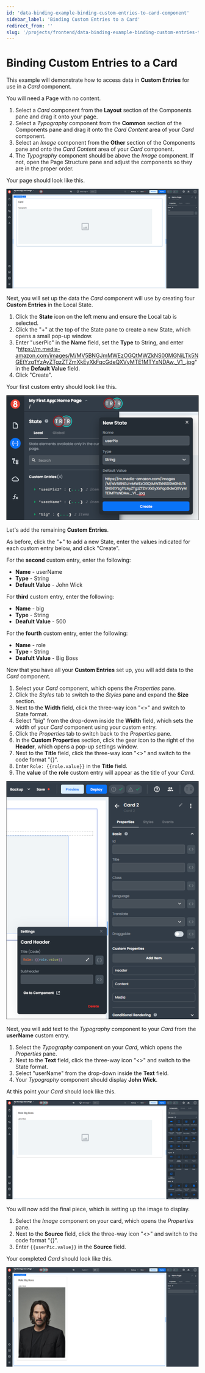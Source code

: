 ```yaml
---
id: 'data-binding-example-binding-custom-entries-to-card-component'
sidebar_label: 'Binding Custom Entries to a Card'
redirect_from: ''
slug: '/projects/frontend/data-binding-example-binding-custom-entries-to-card-component'
---
```


# Binding Custom Entries to a Card

This example will demonstrate how to access data in **Custom Entries** for use in a *Card* component.

You will need a Page with no content.

1. Select a *Card* component from the **Layout** section of the Components pane and drag it onto your page. 
2. Select a *Typography* component from the **Common** section of the Components pane and drag it onto the *Card Content* area of your *Card* component.
3. Select an *Image* component from the **Other** section of the Components pane and onto the *Card Content* area of your *Card* component.
4. The *Typography* component should be above the *Image* component. If not, open the Page Structure pane and adjust the components so they are in the proper order.

Your page should look like this.

![Adding Card Component](./_images/ab-state-card-custom-entries-1.png)


Next, you will set up the data the *Card* component will use by creating four **Custom Entries** in the Local State.

1. Click the **State** icon on the left menu and ensure the Local tab is selected.
2. Click the "+" at the top of the State pane to create a new State, which opens a small pop-up window.
3. Enter "userPic" in the **Name** field, set the **Type** to String, and enter "https://m.media-amazon.com/images/M/MV5BNGJmMWEzOGQtMWZkNS00MGNiLTk5NGEtYzg1YzAyZTgzZTZmXkEyXkFqcGdeQXVyMTE1MTYxNDAw._V1_.jpg" in the **Default Value** field.
4. Click "Create". 

Your first custom entry should look like this.

![Creating A State](./_images/ab-state-card-custom-entries-2.png)

Let's add the remaining **Custom Entries**. 

As before, click the "+" to add a new State, enter the values indicated for each custom entry below, and click "Create".

For the **second** custom entry, enter the following:
- **Name** - userName
- **Type** - String
- **Default Value** - John Wick
	
For **third** custom entry, enter the following:
- **Name** - big
- **Type** - String
- **Deafult Value** - 500

For the **fourth** custom entry, enter the following:
- **Name** - role
- **Type** - String
- **Deafult Value** - Big Boss

Now that you have all your **Custom Entries** set up, you will add data to the *Card* component.

1. Select your *Card* component, which opens the *Properties* pane.
2. Click the *Styles* tab to switch to the *Styles* pane and expand the **Size** section.
3. Next to the **Width** field, click the three-way icon "<>" and switch to State format.
4. Select "big" from the drop-down inside the **Width** field, which sets the width of your *Card* component using your custom entry.
5. Click the *Properties* tab to switch back to the *Properties* pane.
6. In the **Custom Properties** section, click the gear icon to the right of the **Header**, which opens a pop-up settings window.
7. Next to the **Title** field, click the three-way icon "<>" and switch to the code format "{}". 
8. Enter `Role: {{role.value}}` in the **Title** field.
9. The **value** of the **role** custom entry will appear as the title of your *Card*.

![Adding a Title](./_images/ab-state-card-custom-entries-3.png)

Next, you will add text to the *Typography* component to your *Card* from the **userName** custom entry.

1. Select the *Typography* component on your *Card*, which opens the *Properties* pane.
2. Next to the **Text** field, click the three-way icon "<>" and switch to the State format.
3. Select "userName" from the drop-down inside the **Text** field.
4. Your *Typography* component should display **John Wick**.

At this point your *Card* should look like this.

![Card in Progress](./_images/ab-state-card-custom-entries-4.png)

You will now add the final piece, which is setting up the image to display.

1. Select the *Image* component on your card, which opens the *Properties* pane.
2. Next to the **Source** field, click the three-way icon "<>" and switch to the code format "{}". 
3. Enter `{{userPic.value}}` in the **Source** field.

Your completed *Card* should look like this.

![Completed Card](./_images/ab-state-card-custom-entries-5.png)




